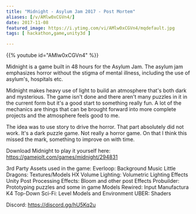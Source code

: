 ```yaml
---
title: "Midnight - Asylum Jam 2017 - Post Mortem"
aliases: [/v/AMlw0xCGVn4/]
date: 2017-11-08
featured_image: https://i.ytimg.com/vi/AMlw0xCGVn4/mqdefault.jpg
tags: [ hackathon,game,unity3d ]

---
```


{{% youtube id="AMlw0xCGVn4" %}}

Midnight is a game built in 48 hours for the Asylum Jam. The asylum jam emphasizes horror without the stigma of mental illness, including the use of asylum's, hospitals etc.

Midnight makes heavy use of light to build an atmosphere that's both dark and mysterious. The game isn't done and there aren't many puzzles in it in the current form but it's a good start to something really fun. A lot of the mechanics are things that can be brought forward into more complete projects and the atmosphere feels good to me.

The idea was to use story to drive the horror. That part absolutely did not work. It's a dark puzzle game. Not really a horror game. On that I think this missed the mark, something to improve on with time.

Download Midnight to play it yourself here: https://gamejolt.com/games/midnight/294831

3rd Party Assets used in the game:
Everloop: Background Music
Little Dragons: Textures/Models
HX Volume Lighting: Volumetric Lighting Effects
Unity Post Processing Effects: Bloom and other post Effects
Probuilder: Prototyping puzzles and some in game Models
Rewired: Input
Manufactura K4 Top-Down Sci-Fi: Level Models and Environment
UBER: Shaders

Discord: https://discord.gg/hU5Kq2u